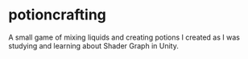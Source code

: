 # potioncrafting
A small game of mixing liquids and creating potions I created as I was studying and learning about Shader Graph in Unity.
